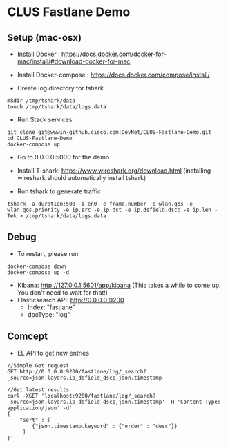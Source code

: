 # CLUS Fastlane Demo

## Setup (mac-osx)

- Install Docker : https://docs.docker.com/docker-for-mac/install/#download-docker-for-mac
- Install Docker-compose : https://docs.docker.com/compose/install/

- Create log directory for tshark
```
mkdir /tmp/tshark/data
touch /tmp/tshark/data/logs.data
```

- Run Stack services
```
git clone git@wwwin-github.cisco.com:DevNet/CLUS-Fastlane-Demo.git
cd CLUS-Fastlane-Demo
docker-compose up
```

- Go to 0.0.0.0:5000 for the demo


- Install T-shark: https://www.wireshark.org/download.html
(installing wireshark should automatically install tshark)

- Run tshark to generate traffic
```
tshark -a duration:500 -i en0 -e frame.number -e wlan.qos -e wlan.qos.priority -e ip.src -e ip.dst -e ip.dsfield.dscp -e ip.len -Tek > /tmp/tshark/data/logs.data
```


## Debug

- To restart, please run

```
docker-compose down
docker-compose up -d
```

- Kibana: http://127.0.0.1:5601/app/kibana (This takes a while to come up. You don't need to wait for that!)
- Elasticsearch API: http://0.0.0.0:9200
  - Index: "fastlane"
  - docType: "log"

## Comcept


- EL API to get new entries

```
//Simple Get request
GET http://0.0.0.0:9200/fastlane/log/_search?_source=json.layers.ip_dsfield_dscp,json.timestamp

//Get latest results
curl -XGET 'localhost:9200/fastlane/log/_search?_source=json.layers.ip_dsfield_dscp,json.timestamp' -H 'Content-Type: application/json' -d'
{
    "sort" : [
        {"json.timestamp.keyword" : {"order" : "desc"}}
     ]
}'

```
